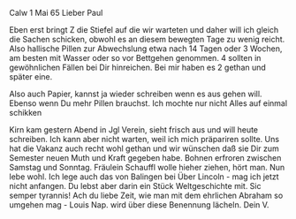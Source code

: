  Calw 1 Mai 65
Lieber Paul

Eben erst bringt Z die Stiefel auf die wir warteten und daher will ich gleich die Sachen schicken, obwohl es an diesem bewegten Tage zu wenig reicht. Also hallische Pillen zur Abwechslung etwa nach 14 Tagen oder 3 Wochen, am besten mit Wasser oder so vor Bettgehen genommen. 4 sollten in gewöhnlichen Fällen bei Dir hinreichen. Bei mir haben es 2 gethan und später eine.

Also auch Papier, kannst ja wieder schreiben wenn es aus gehen will. Ebenso wenn Du mehr Pillen brauchst. Ich mochte nur nicht Alles auf einmal schikken

Kirn kam gestern Abend in Jgl Verein, sieht frisch aus und will heute schreiben. Ich kann aber nicht warten, weil ich mich präpariren sollte. 
Uns hat die Vakanz auch recht wohl gethan und wir wünschen daß sie Dir zum Semester neuen Muth und Kraft gegeben habe. Bohnen erfroren zwischen Samstag und Sonntag. Fräulein Schauffl wolle hieher ziehen, hört man. 
Nun lebe wohl. Ich lege auch das von Balingen bei Über Lincoln - mag ich jetzt nicht anfangen. Du lebst aber darin ein Stück Weltgeschichte mit. Sic semper tyrannis! Ach du liebe Zeit, wie man mit dem ehrlichen Abraham so umgehen mag - Louis Nap. wird über diese Benennung lächeln.
 Dein V.

